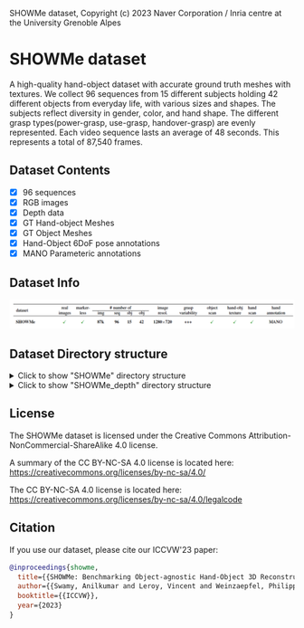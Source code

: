 SHOWMe dataset, Copyright (c) 2023 Naver Corporation / Inria centre at the University Grenoble Alpes

# SHOWMe dataset
A high-quality hand-object dataset with accurate ground truth meshes with textures. We collect 96 sequences from 15 different subjects holding 42 different objects from everyday life, with various sizes and shapes. The subjects reflect diversity in gender, color, and hand shape. The different grasp types(power-grasp, use-grasp, handover-grasp) are evenly represented. Each video sequence lasts an average of 48 seconds. This represents a total of 87,540 frames.

## Dataset Contents
- [x] 96 sequences
- [x] RGB images
- [x] Depth data
- [x] GT Hand-object Meshes
- [x] GT Object Meshes
- [x] Hand-Object 6DoF pose annotations
- [x] MANO Parameteric annotations

## Dataset Info

![Alt text](imgs/image.png)


## Dataset Directory structure
<details>
<summary>Click to show "SHOWMe" directory structure</summary>
<div style="overflow-y: scroll; height: 400px;">
  <pre>
>> SHOWMe.zip --> unzip SHOWMe.zip 
    SHOWMe
    |-- 20220705173214
    |   |-- gt_mesh
            |-- ho
            |   |-- homesh.obj
            |   |-- material0.jpeg
            |   |-- material0.mtl
            |-- mano_mesh
            |   |-- mano.obj
            |-- obj_mesh
            |   |-- material_0.jpeg
            |   |-- material_0.mtl
            |   |-- objmesh.obj
    |   |-- icp_res
            |-- 0000000000
            |   |-- f_trans.txt
            |-- 0000000001
            |   |-- f_trans.txt
                ...
                ...
    |   |-- registration.json
    |   |-- rgb
            |-- 0000000000.png
            |-- 0000000001.png
                    ...
                    ...
    |-- 20220805164755
    |   |-- gt_mesh
            |-- ho
            |   |-- homesh.obj
            |   |-- material0.jpeg
            |   |-- material0.mtl
            |-- mano_mesh
            |   |-- mano.obj
            |-- obj_mesh
            |   |-- material_0.jpeg
            |   |-- material_0.mtl
            |   |-- objmesh.obj
    |   |-- icp_res
            |-- 0000000000
            |   |-- f_trans.txt
            |-- 0000000001
            |   |-- f_trans.txt
                ...
                ...
    |   |-- registration.json
    |   |-- rgb
            |-- 0000000000.png
            |-- 0000000001.png
                    ...
                    ...
            ...
            ...
    |-- 20220809171854
    |   |-- gt_mesh
            |-- ho
            |   |-- homesh.obj
            |   |-- material0.jpeg
            |   |-- material0.mtl
            |-- mano_mesh
            |   |-- mano.obj
            |-- obj_mesh
            |   |-- material_0.jpeg
            |   |-- material_0.mtl
            |   |-- objmesh.obj
    |   |-- icp_res
            |-- 0000000000
            |   |-- f_trans.txt
            |-- 0000000001
            |   |-- f_trans.txt
                ...
                ...
    |   |-- registration.json
    |   |-- rgb
            |-- 0000000000.png
            |-- 0000000001.png
                    ...
                    ...
  </pre>
</div>
</details>

<details>
<summary>Click to show "SHOWMe_depth" directory structure</summary>
<div style="overflow-y: scroll; height: 400px;">
  <pre>
>> SHOWMe_depth.zip --> unzip SHOWMe_depth.zip
SHOWMe_depth
  |-- 20220805164755
  |   |-- depth
          |-- 0000000000.xyz.npz
          |-- 0000000001.xyz.npz
              ...
              ...
  |-- 20220805165947
  |   |-- depth
          |-- 0000000000.xyz.npz
          |-- 0000000001.xyz.npz
              ...
              ...
        ...
        ...
  |-- 20220913154643
  |   |-- depth
          |-- 0000000000.xyz.npz
          |-- 0000000001.xyz.npz
                ...
                ...
  </pre>
</div>
</details>


## License
The SHOWMe dataset is licensed under the Creative Commons Attribution-NonCommercial-ShareAlike 4.0 license.

A summary of the CC BY-NC-SA 4.0 license is located here:
    https://creativecommons.org/licenses/by-nc-sa/4.0/

The CC BY-NC-SA 4.0 license is located here:
    https://creativecommons.org/licenses/by-nc-sa/4.0/legalcode


## Citation

If you use our dataset, please cite our ICCVW'23 paper:
```bibtex
@inproceedings{showme,
  title={{SHOWMe: Benchmarking Object-agnostic Hand-Object 3D Reconstruction}},
  author={{Swamy, Anilkumar and Leroy, Vincent and Weinzaepfel, Philippe and Baradel, Fabien and Galaaoui, Salma and Brégier, Romain and Armando, Matthieu and Franco, Jean-Sebastien and Rogez, Grégory}},
  booktitle={{ICCVW}},
  year={2023}
}
```

